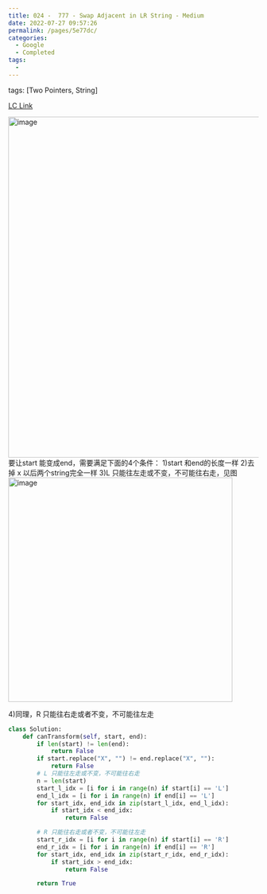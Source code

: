 ```yaml
---
title: 024 -  777 - Swap Adjacent in LR String - Medium
date: 2022-07-27 09:57:26
permalink: /pages/5e77dc/
categories:
  - Google
  - Completed
tags:
  - 
---
```

tags: [Two Pointers, String]

[LC Link](https://leetcode.cn/problems/swap-adjacent-in-lr-string/)

<img width="685" alt="image" src="https://user-images.githubusercontent.com/41789327/180877132-38a226f2-3a56-4f41-9759-430c64681a7e.png">
要让start 能变成end，需要满足下面的4个条件：
1)start 和end的长度一样
2)去掉 x 以后两个string完全一样
3)L 只能往左走或不变，不可能往右走，见图
<img width="451" alt="image" src="https://user-images.githubusercontent.com/41789327/180878822-b370f350-2aaa-4369-8db3-5a51fb0ccb30.png">

4)同理，R 只能往右走或者不变，不可能往左走

```python
class Solution:
	def canTransform(self, start, end):
		if len(start) != len(end):
			return False
		if start.replace("X", "") != end.replace("X", ""):
			return False
		# L 只能往左走或不变，不可能往右走
		n = len(start)
		start_l_idx = [i for i in range(n) if start[i] == 'L']
		end_l_idx = [i for i in range(n) if end[i] == 'L']
		for start_idx, end_idx in zip(start_l_idx, end_l_idx):
			if start_idx < end_idx:
				return False

		# R 只能往右走或者不变，不可能往左走
		start_r_idx = [i for i in range(n) if start[i] == 'R']
		end_r_idx = [i for i in range(n) if end[i] == 'R']
		for start_idx, end_idx in zip(start_r_idx, end_r_idx):
			if start_idx > end_idx:
				return False

		return True
```